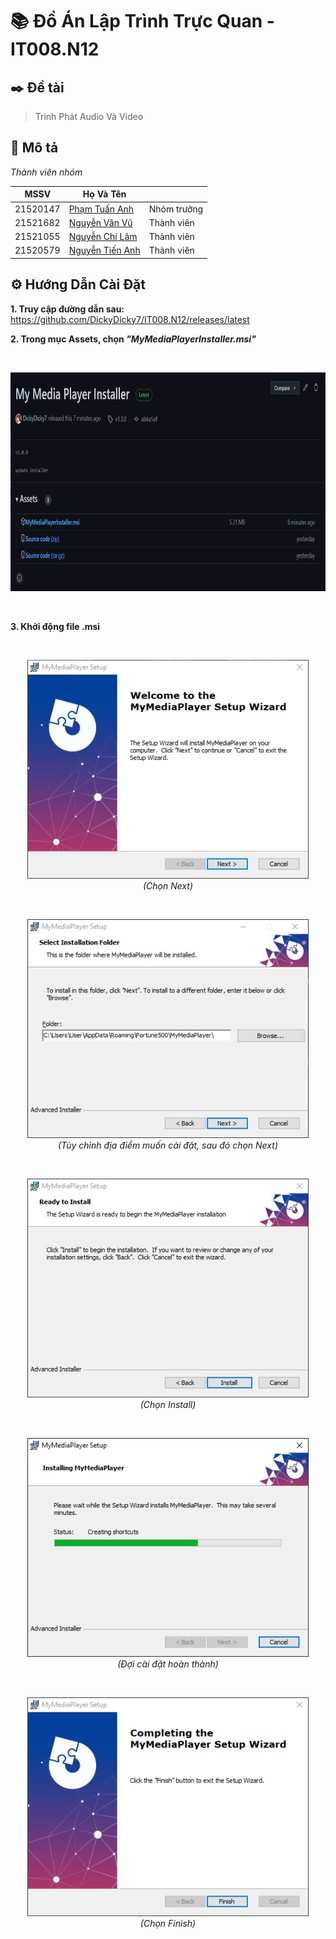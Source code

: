 # 📚 Đồ Án Lập Trình Trực Quan - IT008.N12

## ✒️ Đề tài

> Trình Phát Audio Và Video

## 📄 Mô tả

*Thành viên nhóm*

| MSSV | Họ Và Tên |   |
| ---- | --------- | - |
| 21520147 | [Phạm Tuấn Anh](https://github.com/DickyDicky7)  | Nhóm trưởng |
| 21521682 | [Nguyễn Văn Vũ](https://github.com/JustVvu)      | Thành viên  |
| 21521055 | [Nguyễn Chí Lâm](https://github.com/Loading1369) | Thành viên  |
| 21520579 | [Nguyễn Tiến Anh](https://github.com/4nh3k)      | Thành viên  |

## ⚙️ Hướng Dẫn Cài Đặt

**1. Truy cập đường dẫn sau:** https://github.com/DickyDicky7/IT008.N12/releases/latest

**2. Trong mục Assets, chọn *"MyMediaPlayerInstaller.msi"***

<br/>
<p align="center">
  <img src="https://github.com/DickyDicky7/IT008.N12/blob/master/README/SETUPGUIDE/0.png?raw=true" width="800" height="350" />
</p>
<br/>

**3. Khởi động file .msi**

<br/>
<p align="center">
  <img src="https://github.com/DickyDicky7/IT008.N12/blob/master/README/SETUPGUIDE/1.png?raw=true" width="450" height="350" />
  <br/>
  <i>(Chọn Next)</i>
</p>
<br/>
<p align="center">
  <img src="https://github.com/DickyDicky7/IT008.N12/blob/master/README/SETUPGUIDE/2.png?raw=true" width="450" height="350" />
  <br/>
  <i>(Tùy chỉnh địa điểm muốn cài đặt, sau đó chọn Next)</i>
</p>
<br/>
<p align="center">
  <img src="https://github.com/DickyDicky7/IT008.N12/blob/master/README/SETUPGUIDE/3.png?raw=true" width="450" height="350" />
  <br/>
  <i>(Chọn Install)</i>
</p>
<br/>
<p align="center">
  <img src="https://github.com/DickyDicky7/IT008.N12/blob/master/README/SETUPGUIDE/4.png?raw=true" width="450" height="350" />
  <br/>
  <i>(Đợi cài đặt hoàn thành)</i>
</p>
<br/>
<p align="center">
  <img src="https://github.com/DickyDicky7/IT008.N12/blob/master/README/SETUPGUIDE/5.png?raw=true" width="450" height="350" />
  <br/>
  <i>(Chọn Finish)</i>
</p>
<br/>
